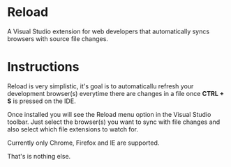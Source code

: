 # Reload
A Visual Studio extension for web developers that automatically syncs browsers with source file changes.

# Instructions
Reload is very simplistic, it's goal is to automaticallu refresh your development browser(s) everytime there are changes in a file once <strong>CTRL + S</strong> is pressed on the IDE. 

Once installed you will see the Reload menu option in the Visual Studio toolbar. Just select the browser(s) you want to sync with file changes and also select which file extensions to watch for.

Currently only Chrome, Firefox and IE are supported.
 
That's is nothing else.
